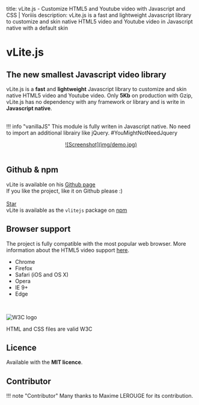 title: vLite.js - Customize HTML5 and Youtube video with Javascript and CSS | Yoriiis
description: vLite.js is a fast and lightweight Javascript library to customize and skin native HTML5 video and Youtube video in Javascript native with a default skin

# vLite.js

## The new smallest Javascript video library

vLite.js is a **fast** and **lightweight** Javascript library to customize and skin native HTML5 video and Youtube video. Only **5Kb** on production with Gzip, vLite.js has no dependency with any framework or library and is write in **Javascript native**.<br /><br />

!!! info "vanillaJS"
    This module is fully writen in Javascript native. No need to import an additional librairy like jQuery. #YouMightNotNeedJquery

<center>
    <a href="/demo" title="Demo" class="custom-button">
        ![Screenshot](img/demo.jpg)
    </a>
</center><br />

## Github & npm

vLite is available on his [Github page](https://github.com/yoriiis/vlitejs)<br />
If you like the project, like it on Github please :) <br /><br />
<a class="github-button" href="https://github.com/yoriiis/vlitejs" data-icon="octicon-star" data-size="large" data-show-count="true" aria-label="Star yoriiis/vlitejs on GitHub">Star</a><br />
vLite is available as the `vlitejs` package on [npm](https://www.npmjs.com/package/vlitejs)<br />

## Browser support

The project is fully compatible with the most popular web browser. More information about the HTML5 video support <a href="https://caniuse.com/#feat=video" target="_blank" title="Browser support">here</a>.

* Chrome
* Firefox
* Safari (iOS and OS X)
* Opera
* IE 9+
* Edge

<br />
<p><img src="https://www.w3.org/Icons/w3c_home.png" alt="W3C logo" /></p>
HTML and CSS files are valid W3C

## Licence

Available with the __MIT licence__.

## Contributor

!!! note "Contributor"
    Many thanks to Maxime LEROUGE for its contribution.

<script async defer src="https://buttons.github.io/buttons.js"></script>

<script>
  ((window.gitter = {}).chat = {}).options = {
    room: 'vlitejs/vlitejs'
  };
</script>
<script src="https://sidecar.gitter.im/dist/sidecar.v1.js" async defer></script>
